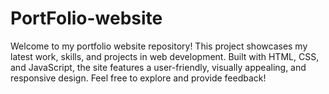 # PortFolio-website
Welcome to my portfolio website repository! This project showcases my latest work, skills, and projects in web development. Built with HTML, CSS, and JavaScript, the site features a user-friendly, visually appealing, and responsive design. Feel free to explore and provide feedback!
